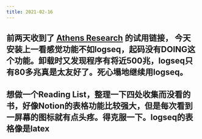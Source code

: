 ```yaml
---
title: 2021-02-16
---
```


## 前两天收到了 [Athens Research](https://github.com/athensresearch) 的试用链接， 今天安装上一看感觉功能不如logseq，起码没有DOING这个功能。卸载时又发现程序有将近500兆，logseq只有80多兆真是太友好了。死心塌地继续用logseq。
## 想做一个Reading List，整理一下四处收集而没看的书，好像Notion的表格功能比较强大，但是每次看到一屏幕的图标就有点头疼。得克服一下。logseq的表格像是latex
